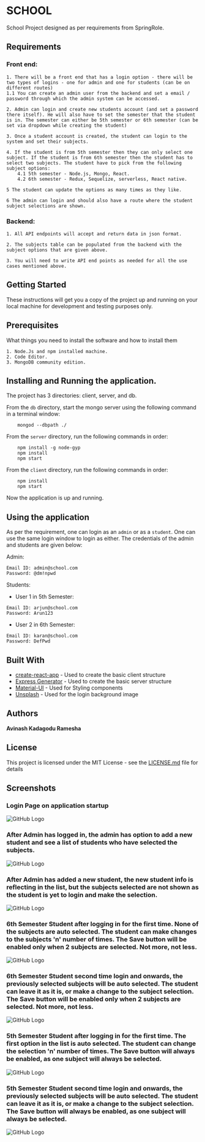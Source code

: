 # SCHOOL

School Project designed as per requirements from SpringRole.

## Requirements

### Front end:

```
1. There will be a front end that has a login option - there will be two types of logins - one for admin and one for students (can be on different routes)
1.1 You can create an admin user from the backend and set a email / password through which the admin system can be accessed.

2. Admin can login and create new students account (and set a password there itself). He will also have to set the semester that the student is in. The semester can either be 5th semester or 6th semester (can be set via dropdown while creating the student)

3. Once a student account is created, the student can login to the system and set their subjects.

4. If the student is from 5th semester then they can only select one subject. If the student is from 6th semester then the student has to select two subjects. The student have to pick from the following subject options:
    4.1 5th semester - Node.js, Mongo, React.
    4.2 6th semester - Redux, Sequelize, serverless, React native.

5 The student can update the options as many times as they like.

6 The admin can login and should also have a route where the student subject selections are shown.
```

### Backend:

```
1. All API endpoints will accept and return data in json format.

2. The subjects table can be populated from the backend with the subject options that are given above.

3. You will need to write API end points as needed for all the use cases mentioned above.
```

## Getting Started

These instructions will get you a copy of the project up and running on your local machine for development and testing purposes only.

## Prerequisites

What things you need to install the software and how to install them

```
1. Node.Js and npm installed machine.
2. Code Editor.
3. MongoDB community edition.
```

## Installing and Running the application.

The project has 3 directories: client, server, and db.

From the `db` directory, start the mongo server using the following command in a terminal window:

```
    mongod --dbpath ./
```

From the `server` directory, run the following commands in order:

```
    npm install -g node-gyp
    npm install
    npm start
```

From the `client` directory, run the following commands in order:

```
    npm install
    npm start
```

Now the application is up and running.

## Using the application

As per the requirement, one can login as an `admin` or as a `student`. One can use the same login window to login as either. The credentials of the admin and students are given below:

Admin:

```
Email ID: admin@school.com
Password: @dm!npwd
```

Students:

- User 1 in 5th Semester:

```
Email ID: arjun@school.com
Password: Arun123
```

- User 2 in 6th Semester:

```
Email ID: karan@school.com
Password: DefPwd
```

## Built With

- [create-react-app](https://github.com/facebook/create-react-app) - Used to create the basic client structure
- [Express Generator](https://expressjs.com/en/starter/generator.html) - Used to create the basic server structure
- [Material-UI](https://material-ui.com) - Used for Styling components
- [Unsplash](https://unsplash.com) - Used for the login background image

## Authors

**Avinash Kadagodu Ramesha**

## License

This project is licensed under the MIT License - see the [LICENSE.md](LICENSE.md) file for details

## Screenshots

### Login Page on application startup

![GitHub Logo](/screenshots/LoginPage.png)

### After Admin has logged in, the admin has option to add a new student and see a list of students who have selected the subjects.

![GitHub Logo](/screenshots/AfterAdminLogin.png)

### After Admin has added a new student, the new student info is reflecting in the list, but the subjects selected are not shown as the student is yet to login and make the selection.

![GitHub Logo](/screenshots/AfterAddingNewStudent.png)

### 6th Semester Student after logging in for the first time. None of the subjects are auto selected. The student can make changes to the subjects 'n' number of times. The Save button will be enabled only when 2 subjects are selected. Not more, not less.

![GitHub Logo](/screenshots/6thSemFirstTime.png)

### 6th Semester Student second time login and onwards, the previously selected subjects will be auto selected. The student can leave it as it is, or make a change to the subject selection. The Save button will be enabled only when 2 subjects are selected. Not more, not less.

![GitHub Logo](/screenshots/6thSemAlreadySelected.png)

### 5th Semester Student after logging in for the first time. The first option in the list is auto selected. The student can change the selection 'n' number of times. The Save button will always be enabled, as one subject will always be selected.

![GitHub Logo](/screenshots/5thSemFirstTime.png)

### 5th Semester Student second time login and onwards, the previously selected subjects will be auto selected. The student can leave it as it is, or make a change to the subject selection. The Save button will always be enabled, as one subject will always be selected.

![GitHub Logo](/screenshots/5thSemAlreadySelected.png)
